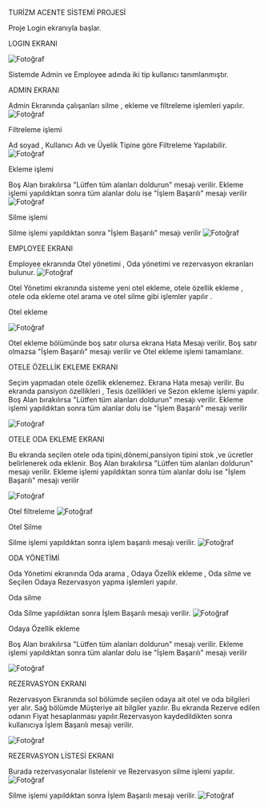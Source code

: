 TURİZM ACENTE SİSTEMİ PROJESİ 

Proje Login ekranıyla başlar.

LOGIN EKRANI

![Fotoğraf](Görseller/1.png)

Sistemde Admin ve Employee adında iki tip kullanıcı  tanımlanmıştır.

ADMIN EKRANI

Admin Ekranında çalışanları silme , ekleme ve filtreleme işlemleri yapılır.
![Fotoğraf](Görseller/2.png)

Filtreleme işlemi

Ad soyad , Kullanıcı Adı ve Üyelik Tipine göre Filtreleme Yapılabilir.
![Fotoğraf](Görseller/3.png)

Ekleme işlemi

Boş Alan bırakılırsa "Lütfen tüm alanları doldurun" mesajı verilir.
Ekleme işlemi yapıldıktan sonra tüm alanlar dolu ise  "İşlem Başarılı" mesajı verilir
![Fotoğraf](Görseller/4.png)

Silme işlemi

Silme işlemi yapıldıktan sonra "İşlem Başarılı" mesajı verilir
![Fotoğraf](Görseller/5.png)

EMPLOYEE EKRANI

Employee ekranında Otel yönetimi , Oda yönetimi ve rezervasyon ekranları bulunur.
![Fotoğraf](Görseller/6.png)

Otel Yönetimi ekranında   sisteme yeni otel ekleme, otele özellik ekleme , otele oda ekleme
otel arama ve otel silme gibi işlemler yapılır .

Otel ekleme

![Fotoğraf](Görseller/7.png)

Otel ekleme bölümünde boş satır olursa ekrana Hata Mesajı verilir.
Boş satır olmazsa "İşlem Başarılı" mesajı verilir ve Otel ekleme işlemi tamamlanır.

OTELE ÖZELLİK EKLEME EKRANI

Seçim yapmadan otele özellik eklenemez. Ekrana Hata mesajı verilir.
Bu ekranda pansiyon özellikleri , Tesis özellikleri ve Sezon ekleme işlemi yapılır.
Boş Alan bırakılırsa "Lütfen tüm alanları doldurun" mesajı verilir.
Ekleme işlemi yapıldıktan sonra tüm alanlar dolu ise  "İşlem Başarılı" mesajı verilir

![Fotoğraf](Görseller/8.png)

OTELE ODA EKLEME EKRANI

Bu ekranda seçilen otele oda tipini,dönemi,pansiyon tipini stok ,ve ücretler belirlenerek oda eklenir.
Boş Alan bırakılırsa "Lütfen tüm alanları doldurun" mesajı verilir.
Ekleme işlemi yapıldıktan sonra tüm alanlar dolu ise  "İşlem Başarılı" mesajı verilir

![Fotoğraf](Görseller/9.png)

Otel filtreleme
![Fotoğraf](Görseller/10.png)

Otel Silme

Silme işlemi yapıldıktan sonra işlem başarılı mesajı verilir.
![Fotoğraf](Görseller/11.png)

ODA YÖNETİMİ

Oda Yönetimi ekranında Oda arama , Odaya Özellik ekleme , Oda silme ve Seçilen Odaya Rezervasyon yapma işlemleri yapılır.

Oda silme

Oda Silme yapıldıktan sonra İşlem Başarılı mesajı verilir.
![Fotoğraf](Görseller/12.png)

Odaya Özellik ekleme

Boş Alan bırakılırsa "Lütfen tüm alanları doldurun" mesajı verilir.
Ekleme işlemi yapıldıktan sonra tüm alanlar dolu ise  "İşlem Başarılı" mesajı verilir


![Fotoğraf](Görseller/13.png)

REZERVASYON EKRANI

Rezervasyon Ekranında sol bölümde seçilen odaya ait otel ve oda bilgileri yer alır. Sağ bölümde Müşteriye ait bilgiler yazılır.
Bu ekranda Rezerve edilen odanın Fiyat hesaplanması yapılır.Rezervasyon kaydedildikten sonra kullanıcıya İşlem Başarılı mesajı verilir.

![Fotoğraf](Görseller/14.png)

REZERVASYON LİSTESİ EKRANI

Burada rezervasyonalar listelenir ve Rezervasyon silme işlemi yapılır.
![Fotoğraf](Görseller/15.png)

Silme işlemi yapıldıktan sonra İşlem Başarılı mesajı verilir.
![Fotoğraf](Görseller/16.png)





